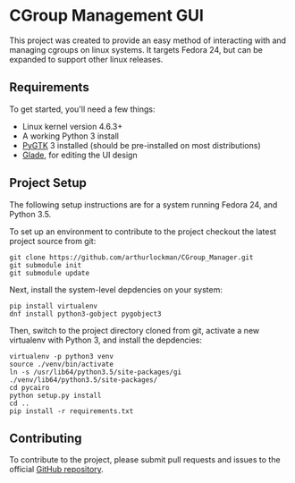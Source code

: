 # CGroup Management GUI

This project was created to provide an easy method of interacting with and managing cgroups on linux systems. It targets Fedora 24, but can be expanded to support other linux releases.


## Requirements

To get started, you'll need a few things:

* Linux kernel version 4.6.3+
* A working Python 3 install
* [PyGTK](http://pygtk.org/) 3 installed (should be pre-installed on most distributions)
* [Glade](https://glade.gnome.org/), for editing the UI design


## Project Setup
The following setup instructions are for a system running Fedora 24, and Python 3.5.

To set up an environment to contribute to the project checkout the latest project source from git:

    git clone https://github.com/arthurlockman/CGroup_Manager.git
    git submodule init
    git submodule update

Next, install the system-level depdencies on your system:

    pip install virtualenv
    dnf install python3-gobject pygobject3

Then, switch to the project directory cloned from git, activate a new virtualenv with Python 3, and install the depdencies:

    virtualenv -p python3 venv
    source ./venv/bin/activate
    ln -s /usr/lib64/python3.5/site-packages/gi ./venv/lib64/python3.5/site-packages/
    cd pycairo
    python setup.py install
    cd ..
    pip install -r requirements.txt

## Contributing

To contribute to the project, please submit pull requests  and issues to the official [GitHub repository](https://github.com/arthurlockman/CGroup_Manager).

